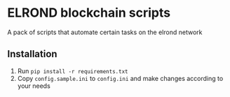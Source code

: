 # ELROND blockchain scripts

A pack of scripts that automate certain tasks on the elrond network

## Installation
1. Run `pip install -r requirements.txt`
2. Copy `config.sample.ini` to `config.ini` and make changes according to your needs